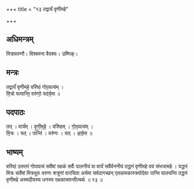 +++
title = "१३ तद्वार्यं वृणीमहे"

+++
## अधिमन्त्रम्
मित्रावरुणौ। विश्वमना वैयश्वः। उष्णिक्।

## मन्त्रः
तद्वार्यं॑ वृणीमहे॒ वरि॑ष्ठं गोप॒यत्य॑म् ।  
मि॒त्रो यत्पान्ति॒ वरु॑णो॒ यद॑र्य॒मा ॥

## पदपाठः
तत् । वार्य॑म् । वृ॒णी॒म॒हे॒ । वरि॑ष्ठम् । गो॒प॒यत्य॑म् ।  
मि॒त्रः । यत् । पान्ति॑ । वरु॑णः । यत् । अ॒र्य॒मा ॥

## भाष्यम्
वरिष्ठं उरुतरं गोपयत्यं सर्वेषां रक्षकं सर्वैः पालनीयं वा वार्यं सर्वैर्वननीयं तद्धनं वृणीमहे वयं संभजामहे । यद्धनं मित्रः सर्वेषां मित्रभूतः वरुणः शत्रूणां वारयिता अर्यमा सर्वदागच्छन् एतन्नामकास्त्रयोदेवाः पान्ति पालयन्ति तद्धनं वृणीमहे अस्मदीयस्य धनस्य रक्षकाभवन्तीत्यर्थः ॥ १३ ॥